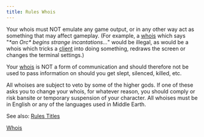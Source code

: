 ```yaml
---
title: Rules Whois
---
```


Your whois must NOT emulate any game output, or in any other way act as
something that may affect gameplay. (For example, a
[whois](whois "wikilink") which says "*\*an Orc\* begins strange
incantations...*" would be illegal, as would be a whois which tricks a
[client](client "wikilink") into doing something, redraws the screen or
changes the terminal settings.)

Your [whois](whois "wikilink") is NOT a form of communication and should
therefore not be used to pass information on should you get slept,
silenced, killed, etc.

All whoises are subject to veto by some of the higher gods. If one of
these asks you to change your whois, for whatever reason, you should
comply or risk bansite or temporary suspension of your character. All
whoises must be in English or any of the languages used in Middle Earth.

See also: [Rules Titles](Rules_Titles "wikilink")

[Whois](Category:Rules "wikilink")